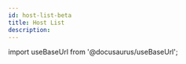```yaml
---
id: host-list-beta
title: Host List
description: 
---
```


import useBaseUrl from '@docusaurus/useBaseUrl';

<head>
  <meta name="robots" content="noindex" />
</head>